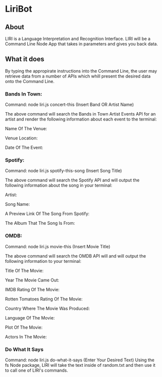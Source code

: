# LiriBot

## About

LIRI is a Language Interpretation and Recognition Interface. LIRI will be a Command Line Node App that takes in parameters and gives you back data.

## What it does

By typing the appropirate instructions into the Command Line, the user may retrieve data from a number of APIs which whill present the desired data onto the Command Line. 

### Bands In Town:

Command: node liri.js concert-this (Insert Band OR Artist Name)



The above command will search the Bands in Town Artist Events API for an artist and render the following information about each event to the terminal:

Name Of The Venue:

Venue Location:

Date Of The Event:


### Spotify:

Command: node liri.js spotify-this-song (Insert Song Title)

The above command will search the Spotify API and will output the following information about the song in your terminal:

Artist:

Song Name:

A Preview Link Of The Song From Spotify:

The Album That The Song Is From:


### OMDB:

Command: node liri.js movie-this (Insert Movie Title)

The above command will search the OMDB API will and will output the following information to your terminal:

Title Of The Movie:

Year The Movie Came Out:

IMDB Rating Of The Movie:

Rotten Tomatoes Rating Of The Movie:

Country Where The Movie Was Produced:

Language Of The Movie:

Plot Of The Movie:

Actors In The Movie:

### Do What It Says

Command: node liri.js do-what-it-says (Enter Your Desired Text)
Using the fs Node package, LIRI will take the text inside of random.txt and then use it to call one of LIRI's commands.
